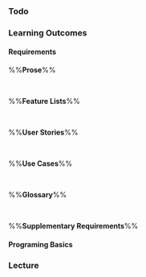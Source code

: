 ### Todo

### Learning Outcomes

#### Requirements

<panel type="success" header="**`W3.1` Can explain requirements**" no-close>

  <panel type="success" header="`W3.1a` Can explain requirements" no-close>
    <include src="../../book/requirements/introduction/full.md"  />
  </panel>
  
  <panel type="success" header="`W3.1b` Can explain non-functional requirements" no-close>
    <include src="../../book/requirements/nonFunctionalRequirements/full.md"  />
  </panel>
  
  <panel type="success" header="`W3.1c` Can explain prioritizing requirements" no-close>
    <include src="../../book/requirements/prioritizing/full.md"  />
  </panel>
  
  <panel type="success" header="`W3.1d` Can explain quality of requirements" no-close>
    <include src="../../book/requirements/quality/full.md"  />
  </panel>

</panel>

<panel type="success" header="**`W3.2` Can explain some techniques for gathering requirements**" no-close>

  <panel type="success" header="`W3.2a` Can explain brainstorming" no-close>
    <include src="../../book/gatheringRequirements/brainstorming/full.md" />
  </panel>
  
  <panel type="success" header="`W3.2b` Can explain product surveys" no-close>
    <include src="../../book/gatheringRequirements/productSurveys/full.md" />
  </panel>
  
  <panel type="success" header="`W3.2c` Can explain observation" no-close>
    <include src="../../book/gatheringRequirements/observation/full.md" />
  </panel>
  
  <panel type="success" header="`W3.2d` Can explain user surveys" no-close>
    <include src="../../book/gatheringRequirements/userSurveys/full.md" />
  </panel>
  
  <panel type="success" header="`W3.2e` Can explain interviews" no-close>
    <include src="../../book/gatheringRequirements/interviews/full.md" />
  </panel>
  
  <panel type="success" header="`W3.2f` Can explain focus groups" no-close>
    <include src="../../book/gatheringRequirements/focusGroups/full.md" />
  </panel>
  
  <panel type="success" header="`W3.2g` Can explain prototyping" no-close>
    <include src="../../book/gatheringRequirements/prototyping/full.md" />
  </panel>

</panel>

<panel type="success" header="**`W3.3` Can use some techniques for specifying requirements**" no-close>

  %%**Prose**%%
  
  <panel type="success" header="`W3.3a` Can explain prose" no-close>
    <include src="../../book/specifyingRequirements/prose/what/full.md" />
  </panel>
  
  <br>
  
  %%**Feature Lists**%%
  
  <panel type="success" header="`W3.3b` Can explain feature lists" no-close>
    <include src="../../book/specifyingRequirements/featureList/what/full.md" />
  </panel>
  
  <br>
  
  %%**User Stories**%%
  
  <panel type="success" header="`W3.3c` Can write simple user stories" no-close>
    <include src="../../book/specifyingRequirements/userStories/introduction/full.md" />
  </panel>
  
  <panel type="success" header="`W3.3d` Can write more detailed user stories" no-close>
    <include src="../../book/specifyingRequirements/userStories/details/full.md" />
  </panel>
  
  <panel type="success" header="`W3.3e` Can use user stories to manage requirements of project" no-close>
    <include src="../../book/specifyingRequirements/userStories/usage/full.md" />
  </panel>
  
  <br>
  
  %%**Use Cases**%%
  
  <panel type="success" header="`W3.3f` Can explain use cases" no-close>
    <include src="../../book/specifyingRequirements/useCases/introduction/full.md" />
  </panel>
  
  <panel type="success" header="`W3.3g` Can use use cases to list functional requirements of a simple system" no-close>
    <include src="../../book/specifyingRequirements/useCases/identifying/full.md" />
  </panel>
  
  <panel type="success" header="`W3.3h` Can specify details of a use case in a structured format" no-close>
    <include src="../../book/specifyingRequirements/useCases/details/full.md" />
  </panel>
  
  <panel type="success" header="`W3.3i` Can optimize the use of use cases" no-close>
    <include src="../../book/specifyingRequirements/useCases/usage/full.md" />
  </panel>
  
  <br>
  
  %%**Glossary**%%
  
  <panel type="success" header="`W3.3j` Can explain glossary" no-close>
    <include src="../../book/specifyingRequirements/glossary/what/full.md" />
  </panel>
  
  <br>
  
  %%**Supplementary Requirements**%%
  
  <panel type="success" header="`W3.3k` Can explain supplementary requirements" no-close>
    <include src="../../book/specifyingRequirements/supplementaryRequirements/what/full.md" />
  </panel>

</panel>


#### Programing Basics


<panel type="warning" header="`W3.4` **Can write a program with loops**" no-close>

  <panel type="warning" header="`W3.4a` Can use `while` loops" no-close>
    <include src="../../programming/while/text.md" />
  </panel>
  <panel type="warning" header="`W3.4b` Can use `for` loops" no-close>
    <include src="../../programming/for/text.md" />
  </panel>

</panel>

<panel type="warning" header="`W3.5` **Can terminate programs early**" no-close>

  <panel type="warning" header="`W3.5a` Can import modules" no-close>
    <include src="../../programming/import/text.md" />
  </panel>
  <panel type="warning" header="`W3.5b` Can use `sys.exit()`" no-close>
    <include src="../../programming/exit/text.md" />
  </panel>
  
</panel>

<panel type="warning" header="`W3.6` **Can write functions**" no-close>

  <panel type="warning" header="`W3.6a` Can define a simple function" no-close>
    <include src="../../programming/functions-def/text.md" />
  </panel>
  <panel type="warning" header="`W3.6b` Can write a function that has parameters" no-close>
    <include src="../../programming/functions-parameters/text.md" />
  </panel>
  <panel type="warning" header="`W3.6c` Can write a function that returns a value" no-close>
    <include src="../../programming/functions-return/text.md" />
  </panel>
  
</panel>

### Lecture